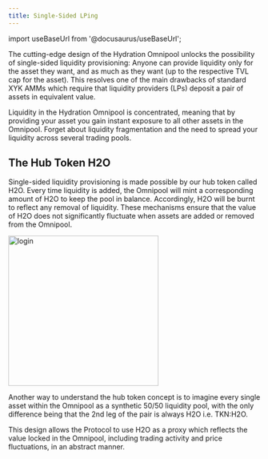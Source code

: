 ```yaml
---
title: Single-Sided LPing
---
```


import useBaseUrl from '@docusaurus/useBaseUrl';

The cutting-edge design of the Hydration Omnipool unlocks the possibility of single-sided liquidity provisioning: Anyone can provide liquidity only for the asset they want, and as much as they want (up to the respective TVL cap for the asset). This resolves one of the main drawbacks of standard XYK AMMs which require that liquidity providers (LPs) deposit a pair of assets in equivalent value.

Liquidity in the Hydration Omnipool is concentrated, meaning that by providing your asset you gain instant exposure to all other assets in the Omnipool. Forget about liquidity fragmentation and the need to spread your liquidity across several trading pools.

## The Hub Token H2O

Single-sided liquidity provisioning is made possible by our hub token called H2O. Every time liquidity is added, the Omnipool will mint a corresponding amount of H2O to keep the pool in balance. Accordingly, H2O will be burnt to reflect any removal of liquidity. These mechanisms ensure that the value of H2O does not significantly fluctuate when assets are added or removed from the Omnipool.

<div style={{textAlign: 'center'}}>
  <img alt="login" src={useBaseUrl('/omnipool/lrna.png')} width="300px" />
</div>


Another way to understand the hub token concept is to imagine every single asset within the Omnipool as a synthetic 50/50 liquidity pool, with the only difference being that the 2nd leg of the pair is always H2O i.e. TKN:H2O.

This design allows the Protocol to use H2O as a proxy which reflects the value locked in the Omnipool, including trading activity and price fluctuations, in an abstract manner.
